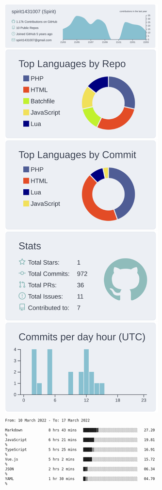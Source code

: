 [![](https://raw.githubusercontent.com/spirit1431007/spirit1431007/master/profile-summary-card-output/nord_bright/0-profile-details.svg)](https://git.io/spiritx)
[![](https://raw.githubusercontent.com/spirit1431007/spirit1431007/master/profile-summary-card-output/nord_bright/1-repos-per-language.svg)](https://git.io/spiritx) [![](https://raw.githubusercontent.com/spirit1431007/spirit1431007/master/profile-summary-card-output/nord_bright/2-most-commit-language.svg)](https://git.io/spiritx)
[![](https://raw.githubusercontent.com/spirit1431007/spirit1431007/master/profile-summary-card-output/nord_bright/3-stats.svg)](https://git.io/spiritx) [![](https://raw.githubusercontent.com/spirit1431007/spirit1431007/master/profile-summary-card-output/nord_bright/4-productive-time.svg)](https://git.io/spiritx)

<!--START_SECTION:waka-->

```text
From: 10 March 2022 - To: 17 March 2022

Markdown            8 hrs 43 mins   ██████▓░░░░░░░░░░░░░░░░░░   27.20 %
JavaScript          6 hrs 21 mins   █████░░░░░░░░░░░░░░░░░░░░   19.81 %
TypeScript          5 hrs 25 mins   ████▒░░░░░░░░░░░░░░░░░░░░   16.91 %
Vue.js              5 hrs 2 mins    ████░░░░░░░░░░░░░░░░░░░░░   15.72 %
JSON                2 hrs 2 mins    █▓░░░░░░░░░░░░░░░░░░░░░░░   06.34 %
YAML                1 hr 30 mins    █▒░░░░░░░░░░░░░░░░░░░░░░░   04.70 %
```

<!--END_SECTION:waka-->
